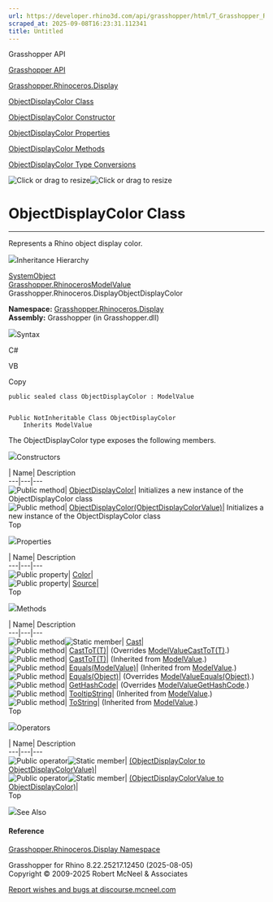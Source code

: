 ```yaml
---
url: https://developer.rhino3d.com/api/grasshopper/html/T_Grasshopper_Rhinoceros_Display_ObjectDisplayColor.htm
scraped_at: 2025-09-08T16:23:31.112341
title: Untitled
---
```


Grasshopper API

[Grasshopper API](../html/723c01da-9986-4db2-8f53-6f3a7494df75.htm
"Grasshopper API")

[Grasshopper.Rhinoceros.Display](../html/N_Grasshopper_Rhinoceros_Display.htm
"Grasshopper.Rhinoceros.Display")

[ObjectDisplayColor
Class](../html/T_Grasshopper_Rhinoceros_Display_ObjectDisplayColor.htm
"ObjectDisplayColor Class")

[ObjectDisplayColor Constructor
](../html/Overload_Grasshopper_Rhinoceros_Display_ObjectDisplayColor__ctor.htm
"ObjectDisplayColor Constructor ")

[ObjectDisplayColor
Properties](../html/Properties_T_Grasshopper_Rhinoceros_Display_ObjectDisplayColor.htm
"ObjectDisplayColor Properties")

[ObjectDisplayColor
Methods](../html/Methods_T_Grasshopper_Rhinoceros_Display_ObjectDisplayColor.htm
"ObjectDisplayColor Methods")

[ObjectDisplayColor Type
Conversions](../html/Operators_T_Grasshopper_Rhinoceros_Display_ObjectDisplayColor.htm
"ObjectDisplayColor Type Conversions")

![Click or drag to resize](../icons/TocOpen.gif)![Click or drag to
resize](../icons/TocClose.gif)

# ObjectDisplayColor Class  
  
---  
  
Represents a Rhino object display color.

![](../icons/SectionExpanded.png)Inheritance Hierarchy

[SystemObject](https://docs.microsoft.com/dotnet/api/system.object)  
[Grasshopper.RhinocerosModelValue](T_Grasshopper_Rhinoceros_ModelValue.htm)  
Grasshopper.Rhinoceros.DisplayObjectDisplayColor  

**Namespace:**
[Grasshopper.Rhinoceros.Display](N_Grasshopper_Rhinoceros_Display.htm)  
**Assembly:** Grasshopper (in Grasshopper.dll)

![](../icons/SectionExpanded.png)Syntax

C#

VB

Copy

    
    
    public sealed class ObjectDisplayColor : ModelValue
    
    
    Public NotInheritable Class ObjectDisplayColor
    	Inherits ModelValue

The ObjectDisplayColor type exposes the following members.

![](../icons/SectionExpanded.png)Constructors

| Name| Description  
---|---|---  
![Public method](../icons/pubmethod.gif)|
[ObjectDisplayColor](M_Grasshopper_Rhinoceros_Display_ObjectDisplayColor__ctor.htm)|
Initializes a new instance of the ObjectDisplayColor class  
![Public method](../icons/pubmethod.gif)|
[ObjectDisplayColor(ObjectDisplayColorValue)](M_Grasshopper_Rhinoceros_Display_ObjectDisplayColor__ctor_1.htm)|
Initializes a new instance of the ObjectDisplayColor class  
Top

![](../icons/SectionExpanded.png)Properties

| Name| Description  
---|---|---  
![Public property](../icons/pubproperty.gif)|
[Color](P_Grasshopper_Rhinoceros_Display_ObjectDisplayColor_Color.htm)|  
![Public property](../icons/pubproperty.gif)|
[Source](P_Grasshopper_Rhinoceros_Display_ObjectDisplayColor_Source.htm)|  
Top

![](../icons/SectionExpanded.png)Methods

| Name| Description  
---|---|---  
![Public method](../icons/pubmethod.gif)![Static member](../icons/static.gif)|
[Cast](M_Grasshopper_Rhinoceros_Display_ObjectDisplayColor_Cast.htm)|  
![Public method](../icons/pubmethod.gif)|
[CastToT(T)](M_Grasshopper_Rhinoceros_Display_ObjectDisplayColor_CastTo__1.htm)|
(Overrides
[ModelValueCastToT(T)](M_Grasshopper_Rhinoceros_ModelValue_CastTo__1.htm).)  
![Public method](../icons/pubmethod.gif)|
[CastToT(T)](M_Grasshopper_Rhinoceros_ModelValue_CastTo__1.htm)|  (Inherited
from [ModelValue](T_Grasshopper_Rhinoceros_ModelValue.htm).)  
![Public method](../icons/pubmethod.gif)|
[Equals(ModelValue)](M_Grasshopper_Rhinoceros_ModelValue_Equals.htm)|
(Inherited from [ModelValue](T_Grasshopper_Rhinoceros_ModelValue.htm).)  
![Public method](../icons/pubmethod.gif)|
[Equals(Object)](M_Grasshopper_Rhinoceros_Display_ObjectDisplayColor_Equals.htm)|
(Overrides
[ModelValueEquals(Object)](M_Grasshopper_Rhinoceros_ModelValue_Equals_1.htm).)  
![Public method](../icons/pubmethod.gif)|
[GetHashCode](M_Grasshopper_Rhinoceros_Display_ObjectDisplayColor_GetHashCode.htm)|
(Overrides
[ModelValueGetHashCode](M_Grasshopper_Rhinoceros_ModelValue_GetHashCode.htm).)  
![Public method](../icons/pubmethod.gif)|
[TooltipString](M_Grasshopper_Rhinoceros_ModelValue_TooltipString.htm)|
(Inherited from [ModelValue](T_Grasshopper_Rhinoceros_ModelValue.htm).)  
![Public method](../icons/pubmethod.gif)|
[ToString](M_Grasshopper_Rhinoceros_ModelValue_ToString.htm)|  (Inherited from
[ModelValue](T_Grasshopper_Rhinoceros_ModelValue.htm).)  
Top

![](../icons/SectionExpanded.png)Operators

| Name| Description  
---|---|---  
![Public operator](../icons/puboperator.gif)![Static
member](../icons/static.gif)| [(ObjectDisplayColor to
ObjectDisplayColorValue)](M_Grasshopper_Rhinoceros_Display_ObjectDisplayColor_op_Implicit.htm)|  
![Public operator](../icons/puboperator.gif)![Static
member](../icons/static.gif)| [(ObjectDisplayColorValue to
ObjectDisplayColor)](M_Grasshopper_Rhinoceros_Display_ObjectDisplayColor_op_Implicit_1.htm)|  
Top

![](../icons/SectionExpanded.png)See Also

#### Reference

[Grasshopper.Rhinoceros.Display
Namespace](N_Grasshopper_Rhinoceros_Display.htm)

Grasshopper for Rhino 8.22.25217.12450 (2025-08-05)  
Copyright © 2009-2025 Robert McNeel & Associates

[Report wishes and bugs at
discourse.mcneel.com](https://discourse.mcneel.com/c/grasshopper)

